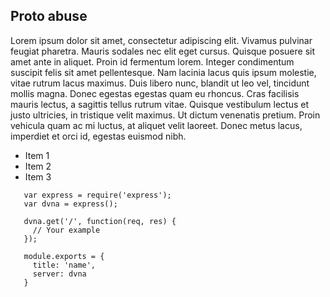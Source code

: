 ## Proto abuse

Lorem ipsum dolor sit amet, consectetur adipiscing elit. Vivamus pulvinar feugiat pharetra. Mauris sodales nec elit eget cursus. Quisque posuere sit amet ante in aliquet. Proin id fermentum lorem. Integer condimentum suscipit felis sit amet pellentesque. Nam lacinia lacus quis ipsum molestie, vitae rutrum lacus maximus. Duis libero nunc, blandit ut leo vel, tincidunt mollis magna. Donec egestas egestas quam eu rhoncus. Cras facilisis mauris lectus, a sagittis tellus rutrum vitae. Quisque vestibulum lectus et justo ultricies, in tristique velit maximus. Ut dictum venenatis pretium. Proin vehicula quam ac mi luctus, at aliquet velit laoreet. Donec metus lacus, imperdiet et orci id, egestas euismod nibh.

- Item 1
- Item 2
- Item 3


```
   var express = require('express');
   var dvna = express();

   dvna.get('/', function(req, res) {
     // Your example
   });

   module.exports = {
     title: 'name',
     server: dvna
   }
```
